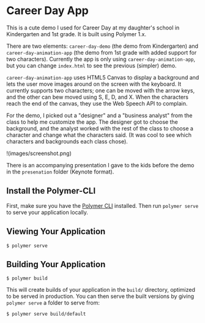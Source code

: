 # Career Day App

This is a cute demo I used for Career Day at my daughter's school in Kindergarten and 1st grade. It is built using Polymer 1.x. 

There are two elements: `career-day-demo` (the demo from Kindergarten) and `career-day-animation-app` (the demo from 1st grade 
with added support for two characters). Currently the app is only using `career-day-animation-app`, but you can change `index.html` 
to see the previous (simpler) demo.

`career-day-animation-app` uses HTML5 Canvas to display a background and lets the user move images around on the screen with 
the keyboard. It currently supports two characters; one can be moved with the arrow keys, and the other can bew moved using S, E, D, and X. 
When the characters reach the end of the canvas, they use the Web Speech API to complain. 

For the demo, I picked out a "designer" and a "business analyst" from the class to help me customize the app. The designer got to choose the 
background, and the analyst worked with the rest of the class to choose a character and change what the characters said. 
(It was cool to see which characters and backgrounds each class chose).

!(images/screenshot.png)

There is an accompanying presentation I gave to the kids before the demo in the `presenation` folder (Keynote format).

## Install the Polymer-CLI

First, make sure you have the [Polymer CLI](https://www.npmjs.com/package/polymer-cli) installed. Then run `polymer serve` to serve your application locally.

## Viewing Your Application

```
$ polymer serve
```

## Building Your Application

```
$ polymer build
```

This will create builds of your application in the `build/` directory, optimized to be served in production. You can then serve the built versions by giving `polymer serve` a folder to serve from:

```
$ polymer serve build/default
```
